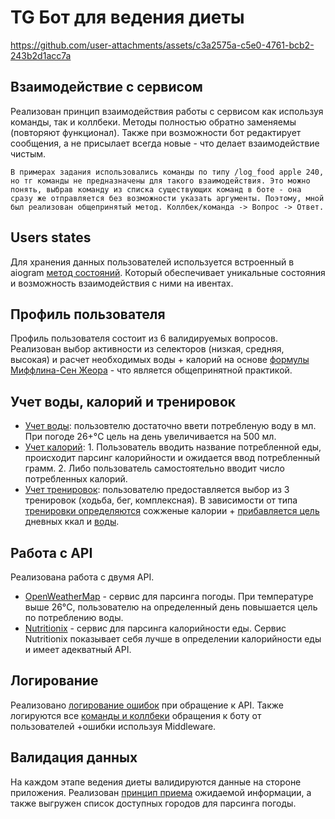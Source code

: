 # TG Бот для ведения диеты
https://github.com/user-attachments/assets/c3a2575a-c5e0-4761-bcb2-243b2d1acc7a

## Взаимодействие с сервисом
Реализован принцип взаимодействия работы с сервисом как используя команды, так и коллбеки. Методы полностью обратно заменяемы (повторяют функционал). Также при возможности бот редактирует сообщения, а не присылает всегда новые - что делает взаимодействие чистым.
```
В примерах задания использовались команды по типу /log_food apple 240, но тг команды не предназначены для такого взаимодействия. Это можно понять, выбрав команду из списка существующих команд в боте - она сразу же отправляется без возможности указать аргументы. Поэтому, мной был реализован общепринятый метод. Коллбек/команда -> Вопрос -> Ответ.
```

## Users states
Для хранения данных пользователей используется встроенный в aiogram [метод состояний](https://github.com/onleep/dietbot/blob/main/app/states.py). Который обеспечивает уникальные состояния и возможность взаимодействия с ними на ивентах.

## Профиль пользователя
Профиль пользователя состоит из 6 валидируемых вопросов. Реализован выбор активности из селекторов (низкая, средняя, высокая) и расчет необходимых воды + калорий на основе [формулы Миффлина-Сен Жеора](https://github.com/onleep/dietbot/blob/abc282e22b01c3ff5d74a0bbfa3892b742e71220/app/routers/profiles.py#L96) - что является общепринятной практикой.

## Учет воды, калорий и тренировок
- [Учет воды](https://github.com/onleep/dietbot/blob/abc282e22b01c3ff5d74a0bbfa3892b742e71220/app/routers/activity.py#L17): пользовтелю достаточно ввети потребленую воду в мл. При погоде 26+°C цель на день увеличивается на 500 мл.
 - [Учет калорий](https://github.com/onleep/dietbot/blob/abc282e22b01c3ff5d74a0bbfa3892b742e71220/app/routers/activity.py#L59): 1. Пользователь вводить название потребленной еды, происходит парсинг калорийности и ожидается ввод потребленный грамм. 2. Либо пользователь самостоятельно вводит число потребленных калорий.
 - [Учет тренировок](https://github.com/onleep/dietbot/blob/abc282e22b01c3ff5d74a0bbfa3892b742e71220/app/routers/activity.py#L115): пользователю предоставляется выбор из 3 тренировок (ходьба, бег, комплексная). В зависимости от типа [тренировки определяются](https://github.com/onleep/dietbot/blob/abc282e22b01c3ff5d74a0bbfa3892b742e71220/app/routers/activity.py#L144) сожженые калории + [прибавляется цель](https://github.com/onleep/dietbot/blob/abc282e22b01c3ff5d74a0bbfa3892b742e71220/app/routers/mainpage.py#L89) дневных ккал и [воды](https://github.com/onleep/dietbot/blob/abc282e22b01c3ff5d74a0bbfa3892b742e71220/app/routers/mainpage.py#L82).

## Работа с API
Реализована работа с двумя API.
- [OpenWeatherMap](https://github.com/onleep/dietbot/blob/main/app/api/temp.py) - сервис для парсинга погоды. При температуре выше 26°C, пользователю на определенный день повышается цель по потреблению воды.
- [Nutritionix](https://github.com/onleep/dietbot/blob/main/app/api/food.py) - сервис для парсинга калорийности еды. Сервис Nutritionix показывает себя лучше в определении калорийности еды и имеет адекватный API.

## Логирование
Реализовано [логирование ошибок](https://github.com/onleep/dietbot/blob/main/app/api/temp.py) при обращение к API. Также логируются все [команды и коллбеки](https://github.com/onleep/dietbot/blob/ef0e680130e0a5268250b00048edf3194ac93df6/app/tools/logger.py#L15) обращения к боту от пользователей +ошибки используя Middleware.

## Валидация данных
На каждом этапе ведения диеты валидируются данные на стороне приложения. Реализован [принцип приема](https://github.com/onleep/dietbot/blob/main/app/tools/utils.py) ожидаемой информации, а также выгружен список доступных городов для парсинга погоды.
